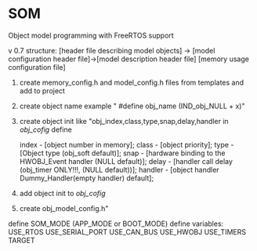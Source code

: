 # SOM
 Object model programming with FreeRTOS support
 
v 0.7
structure:
[header file describing model objects] -> [model configuration header file]->[model description header file]
                                          [memory usage configuration file] 

1) create memory_config.h and model_config.h files from templates and add to project
1) create object name  example   " #define obj_name	(IND_obj_NULL + x)"
2) create object init like "obj_index,class,type,snap,delay,handler in  _obj_cofig_ define	

	index   - [object number in memory];
	class   - [object priority];
	type    - [Object type (obj_soft default)];
	snap    - [hardware binding to the HWOBJ_Event handler (NULL default)];
	delay   - [handler call delay (obj_timer ONLY!!!, (NULL default))];
	handler - [object handler Dummy_Handler(empty handler) default];
			
3) add 	object init to 	_obj_cofig_
4) create obj_model_config.h"

define 	SOM_MODE (APP_MODE or BOOT_MODE)
define variables:
	USE_RTOS
	USE_SERIAL_PORT
	USE_CAN_BUS
	USE_HWOBJ
	USE_TIMERS
	TARGET